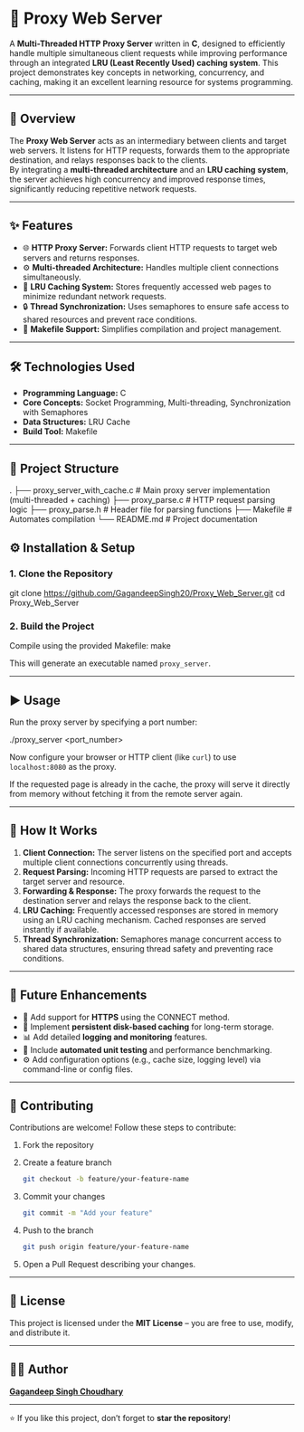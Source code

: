 
# 🧰 Proxy Web Server

A **Multi-Threaded HTTP Proxy Server** written in **C**, designed to efficiently handle multiple simultaneous client requests while improving performance through an integrated **LRU (Least Recently Used) caching system**. This project demonstrates key concepts in networking, concurrency, and caching, making it an excellent learning resource for systems programming.

---

## 🧠 Overview

The **Proxy Web Server** acts as an intermediary between clients and target web servers. It listens for HTTP requests, forwards them to the appropriate destination, and relays responses back to the clients.  
By integrating a **multi-threaded architecture** and an **LRU caching system**, the server achieves high concurrency and improved response times, significantly reducing repetitive network requests.

---

## ✨ Features

- 🌐 **HTTP Proxy Server:** Forwards client HTTP requests to target web servers and returns responses.  
- ⚙️ **Multi-threaded Architecture:** Handles multiple client connections simultaneously.  
- 🧠 **LRU Caching System:** Stores frequently accessed web pages to minimize redundant network requests.  
- 🔒 **Thread Synchronization:** Uses semaphores to ensure safe access to shared resources and prevent race conditions.  
- 📜 **Makefile Support:** Simplifies compilation and project management.

---

## 🛠️ Technologies Used

- **Programming Language:** C  
- **Core Concepts:** Socket Programming, Multi-threading, Synchronization with Semaphores  
- **Data Structures:** LRU Cache  
- **Build Tool:** Makefile  

---

## 📁 Project Structure



.
├── proxy\_server\_with\_cache.c    # Main proxy server implementation (multi-threaded + caching)
├── proxy\_parse.c                # HTTP request parsing logic
├── proxy\_parse.h                # Header file for parsing functions
├── Makefile                     # Automates compilation
└── README.md                    # Project documentation



## ⚙️ Installation & Setup

### 1. Clone the Repository
git clone https://github.com/GagandeepSingh20/Proxy_Web_Server.git
cd Proxy_Web_Server


### 2. Build the Project

Compile using the provided Makefile:
make

This will generate an executable named `proxy_server`.

---

## ▶️ Usage

Run the proxy server by specifying a port number:


./proxy_server <port_number>


Now configure your browser or HTTP client (like `curl`) to use `localhost:8080` as the proxy.


If the requested page is already in the cache, the proxy will serve it directly from memory without fetching it from the remote server again.

---

## 🔧 How It Works

1. **Client Connection:** The server listens on the specified port and accepts multiple client connections concurrently using threads.
2. **Request Parsing:** Incoming HTTP requests are parsed to extract the target server and resource.
3. **Forwarding & Response:** The proxy forwards the request to the destination server and relays the response back to the client.
4. **LRU Caching:** Frequently accessed responses are stored in memory using an LRU caching mechanism. Cached responses are served instantly if available.
5. **Thread Synchronization:** Semaphores manage concurrent access to shared data structures, ensuring thread safety and preventing race conditions.

---

## 🚀 Future Enhancements

* 🔐 Add support for **HTTPS** using the CONNECT method.
* 📁 Implement **persistent disk-based caching** for long-term storage.
* 📊 Add detailed **logging and monitoring** features.
* 🧪 Include **automated unit testing** and performance benchmarking.
* ⚙️ Add configuration options (e.g., cache size, logging level) via command-line or config files.

---

## 🤝 Contributing

Contributions are welcome!
Follow these steps to contribute:

1. Fork the repository
2. Create a feature branch

   ```bash
   git checkout -b feature/your-feature-name
   ```
3. Commit your changes

   ```bash
   git commit -m "Add your feature"
   ```
4. Push to the branch

   ```bash
   git push origin feature/your-feature-name
   ```
5. Open a Pull Request describing your changes.

---

## 📝 License

This project is licensed under the **MIT License** – you are free to use, modify, and distribute it.

---

## 👨‍💻 Author

[**Gagandeep Singh Choudhary**](https://github.com/GagandeepSingh20)

---

⭐ If you like this project, don’t forget to **star the repository**!

